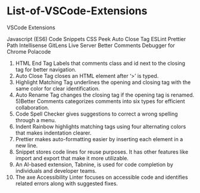 # List-of-VSCode-Extensions
VSCode Extensions


Javascript (ES6) Code Snippets
CSS Peek
Auto Close Tag
ESLint
Prettier
Path Intellisense
GitLens
Live Server
Better Comments
Debugger for Chrome
Polacode

1) HTML End Tag Labels that comments class and id next to the closing tag for better navigation.
2) Auto Close Tag closes an HTML element after ‘>’ is typed.
3) Highlight Matching Tag underlines the opening and closing tag with the same color for clear identification.
4) Auto Rename Tag changes the closing tag if the opening tag is renamed.
5)Better Comments categorizes comments into six types for efficient collaboration.
6) Code Spell Checker gives suggestions to correct a wrong spelling through a menu.
7) Indent Rainbow highlights matching tags using four alternating colors that makes indentation clearer.
8) Prettier makes auto-formatting easier by inserting each element in a new line.
9) Snippet stores code lines for reuse purposes. It has other features like import and export that make it more utilizable.
10) An AI-based extension, Tabnine, is used for code completion by individuals and developer teams.
11) The axe Accessibility Linter focuses on accessible code and identifies related errors along with suggested fixes.

